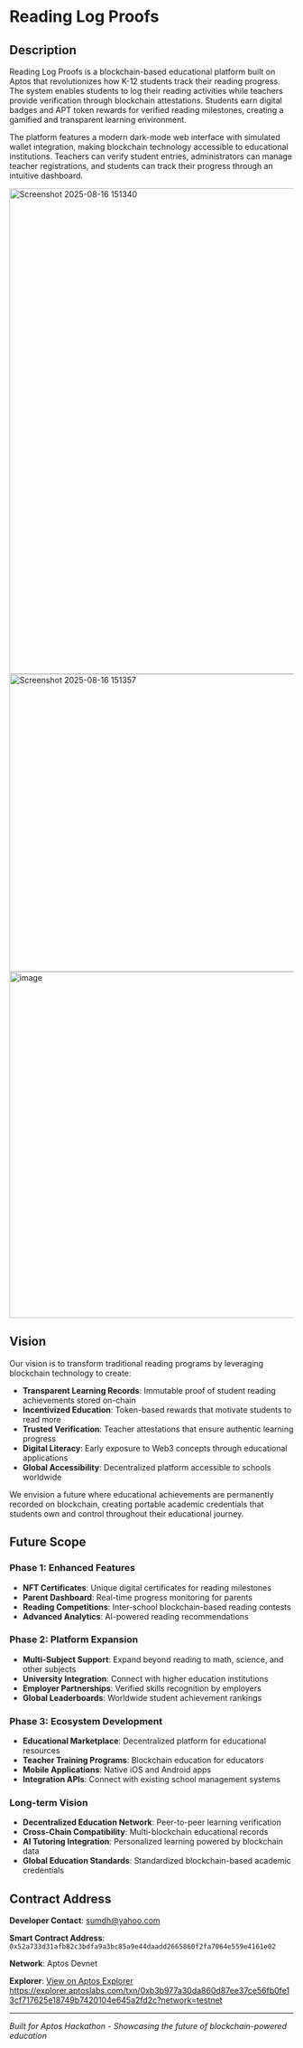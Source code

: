 # Reading Log Proofs

## Description

Reading Log Proofs is a blockchain-based educational platform built on Aptos that revolutionizes how K-12 students track their reading progress. The system enables students to log their reading activities while teachers provide verification through blockchain attestations. Students earn digital badges and APT token rewards for verified reading milestones, creating a gamified and transparent learning environment.

The platform features a modern dark-mode web interface with simulated wallet integration, making blockchain technology accessible to educational institutions. Teachers can verify student entries, administrators can manage teacher registrations, and students can track their progress through an intuitive dashboard.


<img width="1337" height="860" alt="Screenshot 2025-08-16 151340" src="https://github.com/user-attachments/assets/f1ffb85b-5047-4671-acaf-25a6049e2d1f" />
<img width="1291" height="527" alt="Screenshot 2025-08-16 151357" src="https://github.com/user-attachments/assets/b89c24e6-6f68-4161-bb39-0169b39f9981" />
<img width="1050" height="613" alt="image" src="https://github.com/user-attachments/assets/0e5b0cdb-2e97-4d8c-abbd-ff0ff8c3a5f0" />


## Vision

Our vision is to transform traditional reading programs by leveraging blockchain technology to create:

- **Transparent Learning Records**: Immutable proof of student reading achievements stored on-chain
- **Incentivized Education**: Token-based rewards that motivate students to read more
- **Trusted Verification**: Teacher attestations that ensure authentic learning progress
- **Digital Literacy**: Early exposure to Web3 concepts through educational applications
- **Global Accessibility**: Decentralized platform accessible to schools worldwide

We envision a future where educational achievements are permanently recorded on blockchain, creating portable academic credentials that students own and control throughout their educational journey.

## Future Scope

### Phase 1: Enhanced Features
- **NFT Certificates**: Unique digital certificates for reading milestones
- **Parent Dashboard**: Real-time progress monitoring for parents
- **Reading Competitions**: Inter-school blockchain-based reading contests
- **Advanced Analytics**: AI-powered reading recommendations

### Phase 2: Platform Expansion
- **Multi-Subject Support**: Expand beyond reading to math, science, and other subjects
- **University Integration**: Connect with higher education institutions
- **Employer Partnerships**: Verified skills recognition by employers
- **Global Leaderboards**: Worldwide student achievement rankings

### Phase 3: Ecosystem Development
- **Educational Marketplace**: Decentralized platform for educational resources
- **Teacher Training Programs**: Blockchain education for educators
- **Mobile Applications**: Native iOS and Android apps
- **Integration APIs**: Connect with existing school management systems

### Long-term Vision
- **Decentralized Education Network**: Peer-to-peer learning verification
- **Cross-Chain Compatibility**: Multi-blockchain educational records
- **AI Tutoring Integration**: Personalized learning powered by blockchain data
- **Global Education Standards**: Standardized blockchain-based academic credentials

## Contract Address

**Developer Contact**: sumdh@yahoo.com

**Smart Contract Address**: `0x52a733d31afb82c3bdfa9a3bc85a9e44daadd2665860f2fa7064e559e4161e02`

**Network**: Aptos Devnet

**Explorer**: [View on Aptos Explorer]((https://explorer.aptoslabs.com/txn/0xb3b977a30da860d87ee37ce56fb0fe13cf717625e18749b7420104e645a2fd2c?network=testnet))
https://explorer.aptoslabs.com/txn/0xb3b977a30da860d87ee37ce56fb0fe13cf717625e18749b7420104e645a2fd2c?network=testnet

---

*Built for Aptos Hackathon - Showcasing the future of blockchain-powered education*
